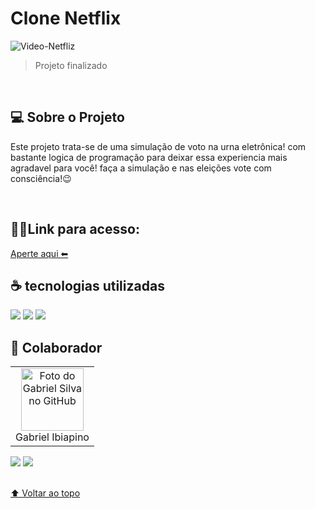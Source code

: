 # Clone Netflix

<img src="./src/components/img/net.gif" alt="Video-Netfliz">


> Projeto finalizado 
<br>

## 💻 Sobre o Projeto

Este projeto trata-se de uma simulação de voto na urna eletrônica! com bastante logica de programação para deixar essa experiencia mais agradavel para você! faça a simulação e nas eleições vote com consciência!😉

<br>

## 👨‍💻Link para acesso: 
<a href="https://lourenco-biel.github.io/Urna-Eletronica/">Aperte aqui ⬅ </a>

## ☕ tecnologias utilizadas

<img src="https://img.shields.io/badge/JavaScript-F7DF1E?style=for-the-badge&logo=javascript&logoColor=black">
<img src="https://img.shields.io/badge/HTML-239120?style=for-the-badge&logo=html5&logoColor=white">
<img src="https://img.shields.io/badge/CSS-239120?&style=for-the-badge&logo=css3&logoColor=white">

<br>

## 🤝 Colaborador

<table>
  <tr>
    <td align="center">
      <a href="#">
        <img src="./img/Eu.jpg" width="100px;" alt="Foto do Gabriel Silva no GitHub"/><br>
        <sub>
          <a >Gabriel Ibiapino</a>
        </sub>
      </a>
    </td>
  </tr>
</table>

<div>
 <a href="https://www.linkedin.com/in/gabriel-ibiapino-louren%C3%A7o-da-silva-749b78198/" target="_blank"><img src="https://img.shields.io/badge/-LinkedIn-%230077B5?style=for-the-badge&logo=linkedin&logoColor=white" target="_blank"></a> 
<a href = "mailto:lourencogabriel77@gmail.com"><img src="https://img.shields.io/badge/-Gmail-%23333?style=for-the-badge&logo=gmail&logoColor=white" target="_blank"></a>
</div>
<br>


[⬆ Voltar ao topo](#Urna-Eletrônica)<br>